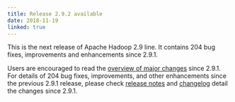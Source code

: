 ```yaml
---
title: Release 2.9.2 available
date: 2018-11-19
linked: true
---
```

<!---
  Licensed under the Apache License, Version 2.0 (the "License");
  you may not use this file except in compliance with the License.
  You may obtain a copy of the License at

   https://www.apache.org/licenses/LICENSE-2.0

  Unless required by applicable law or agreed to in writing, software
  distributed under the License is distributed on an "AS IS" BASIS,
  WITHOUT WARRANTIES OR CONDITIONS OF ANY KIND, either express or implied.
  See the License for the specific language governing permissions and
  limitations under the License. See accompanying LICENSE file.
-->

This is the next release of Apache Hadoop 2.9 line. It contains 204 bug fixes, improvements and enhancements since 2.9.1.

Users are encouraged to read the [overview of major changes][1] since 2.9.1.
For details of 204 bug fixes, improvements, and other enhancements since the previous 2.9.1 release, 
please check [release notes][2] and [changelog][3] 
 detail the changes since 2.9.1.

[1]: /docs/r2.9.2/index.html
[2]: https://hadoop.apache.org/docs/r2.9.2/hadoop-project-dist/hadoop-common/release/2.9.2/RELEASENOTES.2.9.2.html
[3]: https://hadoop.apache.org/docs/r2.9.2/hadoop-project-dist/hadoop-common/release/2.9.2/CHANGES.2.9.2.html

